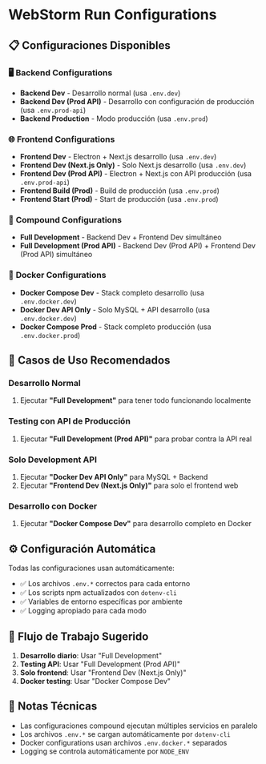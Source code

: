 # WebStorm Run Configurations

## 📋 Configuraciones Disponibles

### 🖥️ **Backend Configurations**
- **Backend Dev** - Desarrollo normal (usa `.env.dev`)
- **Backend Dev (Prod API)** - Desarrollo con configuración de producción (usa `.env.prod-api`) 
- **Backend Production** - Modo producción (usa `.env.prod`)

### 🌐 **Frontend Configurations**
- **Frontend Dev** - Electron + Next.js desarrollo (usa `.env.dev`)
- **Frontend Dev (Next.js Only)** - Solo Next.js desarrollo (usa `.env.dev`)
- **Frontend Dev (Prod API)** - Electron + Next.js con API producción (usa `.env.prod-api`)
- **Frontend Build (Prod)** - Build de producción (usa `.env.prod`)
- **Frontend Start (Prod)** - Start de producción (usa `.env.prod`)

### 🔗 **Compound Configurations**
- **Full Development** - Backend Dev + Frontend Dev simultáneo
- **Full Development (Prod API)** - Backend Dev (Prod API) + Frontend Dev (Prod API) simultáneo

### 🐳 **Docker Configurations**
- **Docker Compose Dev** - Stack completo desarrollo (usa `.env.docker.dev`)
- **Docker Dev API Only** - Solo MySQL + API desarrollo (usa `.env.docker.dev`)
- **Docker Compose Prod** - Stack completo producción (usa `.env.docker.prod`)

## 🎯 **Casos de Uso Recomendados**

### Desarrollo Normal
1. Ejecutar **"Full Development"** para tener todo funcionando localmente

### Testing con API de Producción
1. Ejecutar **"Full Development (Prod API)"** para probar contra la API real

### Solo Development API
1. Ejecutar **"Docker Dev API Only"** para MySQL + Backend
2. Ejecutar **"Frontend Dev (Next.js Only)"** para solo el frontend web

### Desarrollo con Docker
1. Ejecutar **"Docker Compose Dev"** para desarrollo completo en Docker

## ⚙️ **Configuración Automática**

Todas las configuraciones usan automáticamente:
- ✅ Los archivos `.env.*` correctos para cada entorno
- ✅ Los scripts npm actualizados con `dotenv-cli`
- ✅ Variables de entorno específicas por ambiente
- ✅ Logging apropiado para cada modo

## 🔄 **Flujo de Trabajo Sugerido**

1. **Desarrollo diario**: Usar "Full Development"
2. **Testing API**: Usar "Full Development (Prod API)" 
3. **Solo frontend**: Usar "Frontend Dev (Next.js Only)"
4. **Docker testing**: Usar "Docker Compose Dev"

## 📝 **Notas Técnicas**

- Las configuraciones compound ejecutan múltiples servicios en paralelo
- Los archivos `.env.*` se cargan automáticamente por `dotenv-cli`
- Docker configurations usan archivos `.env.docker.*` separados
- Logging se controla automáticamente por `NODE_ENV`